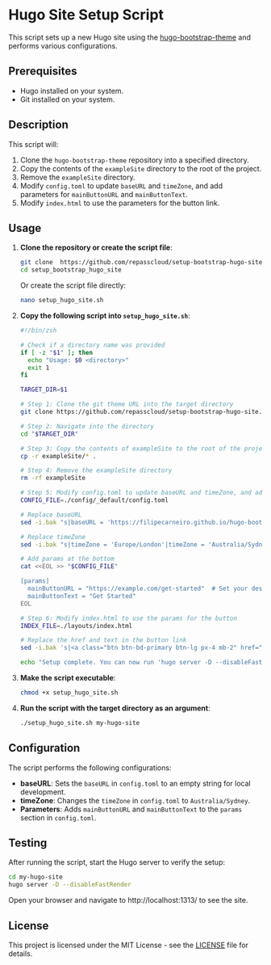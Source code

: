 # Hugo Site Setup Script

This script sets up a new Hugo site using the [hugo-bootstrap-theme](https://filipecarneiro.github.io/hugo-bootstrap-theme) and performs various configurations.

## Prerequisites

- Hugo installed on your system.
- Git installed on your system.

## Description

This script will:
1. Clone the `hugo-bootstrap-theme` repository into a specified directory.
2. Copy the contents of the `exampleSite` directory to the root of the project.
3. Remove the `exampleSite` directory.
4. Modify `config.toml` to update `baseURL` and `timeZone`, and add parameters for `mainButtonURL` and `mainButtonText`.
5. Modify `index.html` to use the parameters for the button link.

## Usage

1. **Clone the repository or create the script file**:

    ```sh
    git clone  https://github.com/repasscloud/setup-bootstrap-hugo-site.git
    cd setup_bootstrap_hugo_site
    ```

    Or create the script file directly:

    ```sh
    nano setup_hugo_site.sh
    ```

2. **Copy the following script into `setup_hugo_site.sh`**:

    ```sh
    #!/bin/zsh

    # Check if a directory name was provided
    if [ -z "$1" ]; then
      echo "Usage: $0 <directory>"
      exit 1
    fi

    TARGET_DIR=$1

    # Step 1: Clone the git theme URL into the target directory
    git clone https://github.com/repasscloud/setup-bootstrap-hugo-site.git "$TARGET_DIR"

    # Step 2: Navigate into the directory
    cd "$TARGET_DIR"

    # Step 3: Copy the contents of exampleSite to the root of the project
    cp -r exampleSite/* .

    # Step 4: Remove the exampleSite directory
    rm -rf exampleSite

    # Step 5: Modify config.toml to update baseURL and timeZone, and add params
    CONFIG_FILE=./config/_default/config.toml

    # Replace baseURL
    sed -i.bak "s|baseURL = 'https://filipecarneiro.github.io/hugo-bootstrap-theme/'|baseURL = ''|" "$CONFIG_FILE"

    # Replace timeZone
    sed -i.bak "s|timeZone = 'Europe/London'|timeZone = 'Australia/Sydney'|" "$CONFIG_FILE"

    # Add params at the bottom
    cat <<EOL >> "$CONFIG_FILE"

    [params]
      mainButtonURL = "https://example.com/get-started"  # Set your desired URL here
      mainButtonText = "Get Started"
    EOL

    # Step 6: Modify index.html to use the params for the button
    INDEX_FILE=./layouts/index.html

    # Replace the href and text in the button link
    sed -i.bak 's|<a class="btn btn-bd-primary btn-lg px-4 mb-2" href="https://github.com/filipecarneiro/hugo-bootstrap-theme" role="button">Get Started</a>|<a class="btn btn-bd-primary btn-lg px-4 mb-2" href="{{ .Site.Params.mainButtonURL }}" role="button">{{ .Site.Params.mainButtonText }}</a>|' "$INDEX_FILE"

    echo "Setup complete. You can now run 'hugo server -D --disableFastRender' to start your site."
    ```

3. **Make the script executable**:

    ```sh
    chmod +x setup_hugo_site.sh
    ```

4. **Run the script with the target directory as an argument**:

    ```sh
    ./setup_hugo_site.sh my-hugo-site
    ```

## Configuration

The script performs the following configurations:

- **baseURL**: Sets the `baseURL` in `config.toml` to an empty string for local development.
- **timeZone**: Changes the `timeZone` in `config.toml` to `Australia/Sydney`.
- **Parameters**: Adds `mainButtonURL` and `mainButtonText` to the `params` section in `config.toml`.

## Testing

After running the script, start the Hugo server to verify the setup:

```sh
cd my-hugo-site
hugo server -D --disableFastRender
```

Open your browser and navigate to http://localhost:1313/ to see the site.

## License

This project is licensed under the MIT License - see the [LICENSE](LICENSE) file for details.
